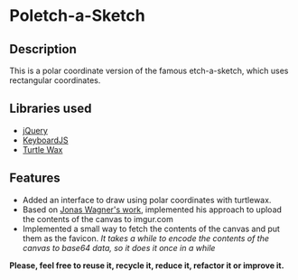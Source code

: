 Poletch-a-Sketch
================

Description
-----------
This is a polar coordinate version of the famous etch-a-sketch, which uses rectangular coordinates.

Libraries used
--------------
+ [jQuery](http://jquery.com/)
+ [KeyboardJS](http://robertwhurst.github.com/KeyboardJS/)
+ [Turtle Wax](https://github.com/davebalmer/turtlewax)

Features
--------
+ Added an interface to draw using polar coordinates with turtlewax.
+ Based on [Jonas Wagner's work](http://29a.ch/2011/9/11/uploading-from-html5-canvas-to-imgur-data-uri), implemented his approach to upload the contents of the canvas to imgur.com
+ Implemented a small way to fetch the contents of the canvas and put them as the favicon. *It takes a while to encode the contents of the canvas to base64 data, so it does it once in a while*

__Please, feel free to reuse it, recycle it, reduce it, refactor it or improve it.__
